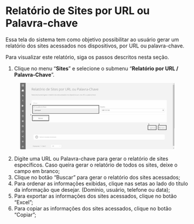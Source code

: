 # Relatório de Sites por URL ou Palavra-chave

Essa tela do sistema tem como objetivo possibilitar ao usuário gerar um relatório dos sites acessados nos dispositivos, por URL ou palavra-chave.

Para visualizar este relatório, siga os passos descritos nesta seção.

1. Clique no menu “**Sites**” e selecione o submenu “**Relatório por URL / Palavra-Chave**”.

<figure><img src="../../.gitbook/assets/image (13).png" alt=""><figcaption></figcaption></figure>

2. Digite uma URL ou Palavra-chave para gerar o relatório de sites específicos. Caso queira gerar o relatório de todos os sites, deixe o campo em branco;
3. Clique no botão “Buscar” para gerar o relatório dos sites acessados;
4. Para ordenar as informações exibidas, clique nas setas ao lado do título da informação que desejar. (Domínio, usuário, telefone ou data);
5. Para exportar as informações dos sites acessados, clique no botão “Excel”;
6. Para copiar as informações dos sites acessados, clique no botão “Copiar”;

